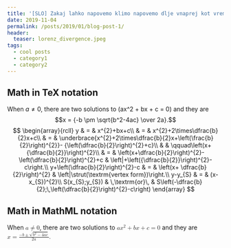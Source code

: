 ```yaml
---
title: '[SLO] Zakaj lahko napovemo klimo napovemo dlje vnaprej kot vreme?'
date: 2019-11-04
permalink: /posts/2019/01/blog-post-1/
header:
  teaser: lorenz_divergence.jpeg
tags:
  - cool posts
  - category1
  - category2
---
```


<!DOCTYPE html PUBLIC "-//W3C//DTD HTML 3.2 Final//EN">
<html>
<head>
<title>Mathedemo</title>
<script type="text/x-mathjax-config">
  MathJax.Hub.Config({tex2jax: {inlineMath: [['$','$'], ['\\(','\\)']]}});
</script>
<script type="text/javascript"
  src="http://cdnjs.cloudflare.com/ajax/libs/mathjax/2.7.1/MathJax.js?config=TeX-AMS-MML_HTMLorMML">
</script>
</head>

<body>
<h2>Math in TeX notation</h2>

When $a \ne 0$, there are two solutions to \(ax^2 + bx + c = 0\) and they are
$$x = {-b \pm \sqrt{b^2-4ac} \over 2a}.$$
$$ \begin{array}{rcll}
y & = & x^{2}+bx+c\\
  & = & x^{2}+2\times\dfrac{b}{2}x+c\\
  & = & \underbrace{x^{2}+2\times\dfrac{b}{2}x+\left(\frac{b}{2}\right)^{2}}-
      {\left(\dfrac{b}{2}\right)^{2}+c}\\
  &  & \qquad\left(x+{\dfrac{b}{2}}\right)^{2}\\
  & = & \left(x+\dfrac{b}{2}\right)^{2}-\left(\dfrac{b}{2}\right)^{2}+c
  & \left|+\left({\dfrac{b}{2}}\right)^{2}-c\right.\\
    y+\left(\dfrac{b}{2}\right)^{2}-c & = & \left(x+
    \dfrac{b}{2}\right)^{2} & \left|\strut(\textrm{vertex form})\right.\\
y-y_{S} & = & (x-x_{S})^{2}\\
S(x_{S};y_{S}) & \,\textrm{or}\,
    & S\left(-\dfrac{b}{2};\,\left(\dfrac{b}{2}\right)^{2}-c\right)
\end{array} $$

<h2>Math in MathML notation</h2>

When <math><mi>a</mi><mo>&#x2260;</mo><mn>0</mn></math>,
there are two solutions to <math>
  <mi>a</mi><msup><mi>x</mi><mn>2</mn></msup>
  <mo>+</mo> <mi>b</mi><mi>x</mi>
  <mo>+</mo> <mi>c</mi> <mo>=</mo> <mn>0</mn>
</math> and they are
<math mode="display">
  <mi>x</mi> <mo>=</mo>
  <mrow>
    <mfrac>
      <mrow>
        <mo>&#x2212;</mo>
        <mi>b</mi>
        <mo>&#x00B1;</mo>
        <msqrt>
          <msup><mi>b</mi><mn>2</mn></msup>
          <mo>&#x2212;</mo>
          <mn>4</mn><mi>a</mi><mi>c</mi>
        </msqrt>
      </mrow>
      <mrow> <mn>2</mn><mi>a</mi> </mrow>
    </mfrac>
  </mrow>
  <mtext>.</mtext>
</math>
</body>
</html>
